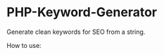# PHP-Keyword-Generator
Generate clean keywords for SEO from a string.

How to use:
<?php 

$string = "Lorem Ipsum is simply dummy text of the printing and typesetting industry. Lorem Ipsum has been the industry's standard dummy text ever since the 1500s, when an unknown printer took a galley of type and scrambled it to make a type specimen book."

$keyword_string = Keyword::generateKeywords($string);

print($keyword_string);
